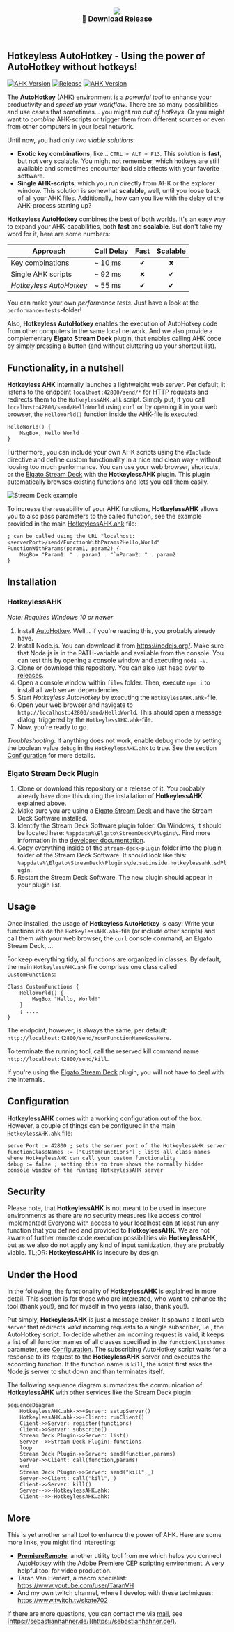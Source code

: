 <p align="center">
  <h3 align="center"><a href="https://github.com/sebinside/HotkeylessAHK/releases"><img src = "hotkeylessahk-logo.png"/></a><br>
  <a href="https://github.com/sebinside/HotkeylessAHK/releases">🔗 Download Release</a></h3>
</p>
<p>&nbsp;</p>

## Hotkeyless AutoHotkey - Using the power of AutoHotkey without hotkeys! 

[![AHK Version](https://img.shields.io/badge/AHK%20Version-v2-green)](https://www.autohotkey.com/docs/v2/)
[![Release](https://img.shields.io/github/v/release/sebinside/HotkeylessAHK)](https://github.com/sebinside/HotkeylessAHK/releases)
[![AHK Version](https://img.shields.io/badge/Elgato%20Stream%20Deck%20Plugin-Available-purple)](https://github.com/sebinside/HotkeylessAHK?tab=readme-ov-file#elgato-stream-deck-plugin)

The **AutoHotkey** (AHK) environment is a *powerful tool* to enhance your productivity and *speed up your workflow*. There are so many possibilities and use cases that sometimes... you might *run out of hotkeys*. Or you might want to *combine* AHK-scripts or trigger them from different sources or even from other computers in your local network.

Until now, you had only *two viable solutions*:

- **Exotic key combinations**, like... `CTRL + ALT + F13`. This solution is **fast**, but not very scalable. You might not remember, which hotkeys are still available and sometimes encounter bad side effects with your favorite software.
- **Single AHK-scripts**, which you run directly from AHK or the explorer window. This solution is somewhat **scalable**, well, 
until you loose track of all your AHK files. Additionally, how can you live with the delay of the AHK-process starting up?

**Hotkeyless AutoHotkey** combines the best of both worlds. It's an easy way to expand your AHK-capabilities, both **fast** and **scalable**. But don't take my word for it, here are some numbers:

| Approach                | Call Delay    | Fast | Scalable |
| ----------------------- | :------- | :--: | :------: |
| Key combinations        | ~ 10 ms  |  ✔   |    🞭    |
| Single AHK scripts      | ~ 92 ms  |  🞭   |    ✔    |
| *Hotkeyless AutoHotkey* | ~ 55 ms  |  ✔   |    ✔    |

You can make your own *performance tests*. Just have a look at the `performance-tests`-folder!

Also, **Hotkeyless AutoHotkey** enables the execution of AutoHotkey code from other computers in the same local network. And we also provide a complementary **Elgato Stream Deck** plugin, that enables calling AHK code by simply pressing a button (and without cluttering up your shortcut list).

## Functionality, in a nutshell

**Hotkeyless AHK** internally launches a lightweight web server. Per default, it listens to the endpoint `localhost:42800/send/*` for HTTP requests and redirects them to the `HotkeylessAHK.ahk` script. Simply put, if you call `localhost:42800/send/HelloWorld` using `curl` or by opening it in your web browser, the `HelloWorld()` function inside the AHK-file is executed:

```ahk
HelloWorld() {
    MsgBox, Hello World
}
```

Furthermore, you can include your own AHK scripts using the `#Include` directive and define custom functionality in a nice and clean way - without loosing too much performance. You can use your web browser, shortcuts, or the [Elgato Stream Deck](https://www.elgato.com/gaming/stream-deck) with the **HotkeylessAHK** plugin. This plugin automatically browses existing functions and lets you call them easily.

![Stream Deck example](streamdeck.png)

To increase the reusability of your AHK functions, **HotkeylessAHK** allows you to also pass parameters to the called function, see the example provided in the main [HotkeylessAHK.ahk](https://github.com/sebinside/HotkeylessAHK/blob/main/HotkeylessAHK.ahk) file:

```ahk
; can be called using the URL "localhost:<serverPort>/send/FunctionWithParams?Hello,World"
FunctionWithParams(param1, param2) { 
    MsgBox "Param1: " . param1 . "`nParam2: " . param2
}
```

## Installation

### HotkeylessAHK

*Note: Requires Windows 10 or newer*

1. Install [AutoHotkey](https://www.autohotkey.com/). Well... if you're reading this, you probably already have.
2. Install Node.js. You can download it from https://nodejs.org/. Make sure that Node.js is in the PATH-variable and available from the console. You can test this by opening a console window and executing `node -v`.
3. Clone or download this repository. You can also just head over to [releases](https://github.com/sebinside/HotkeylessAHK/releases).
4. Open a console window within `files` folder. Then, execute `npm i` to install all web server dependencies.
5. Start *Hotkeyless AutoHotkey* by executing the `HotkeylessAHK.ahk`-file.
6. Open your web browser and navigate to `http://localhost:42800/send/HelloWorld`. This should open a message dialog, triggered by the `HotkeylessAHK.ahk`-file.
7. Now, you're ready to go.

*Troubleshooting*: If anything does not work, enable debug mode by setting the boolean value `debug` in the `HotkeylessAHK.ahk` to true. See the section [Configuration](https://github.com/sebinside/HotkeylessAHK?tab=readme-ov-file#configuration) for more details.

### Elgato Stream Deck Plugin

1. Clone or download this repository or a release of it. You probably already have done this during the installation of **HotkeylessAHK** explained above.
2. Make sure you are using a [Elgato Stream Deck](https://www.elgato.com/gaming/stream-deck) and have the Stream Deck Software installed.
3. Identify the Stream Deck Software plugin folder. On Windows, it should be located here: `%appdata%\Elgato\StreamDeck\Plugins\`. Find more information in the [developer documentation](https://docs.elgato.com/streamdeck/sdk/introduction/getting-started/).
4. Copy everything inside of the `stream-deck-plugin` folder into the plugin folder of the Stream Deck Software. It should look like this: `%appdata%\Elgato\StreamDeck\Plugins\de.sebinside.hotkeylessahk.sdPlugin`.
5. Restart the Stream Deck Software. The new plugin should appear in your plugin list.

## Usage

Once installed, the usage of **Hotkeyless AutoHotkey** is easy: Write your functions inside the `HotkeylessAHK.ahk`-file (or include other scripts) and call them with your web browser, the `curl` console command, an Elgato Stream Deck, ...

For keep everything tidy, all functions are organized in classes. By default, the main `HotkeylessAHK.ahk` file comprises one class called `CustomFunctions`:

```ahk
Class CustomFunctions {
    HelloWorld() {
        MsgBox "Hello, World!"
    }
    ; ....
}
```

The endpoint, however, is always the same, per default: `http://localhost:42800/send/YourFunctionNameGoesHere`.

To terminate the running tool, call the reserved kill command name `http://localhost:42800/send/kill`.

If you're using the [Elgato Stream Deck](https://www.elgato.com/gaming/stream-deck) plugin, you will not have to deal with the internals.

## Configuration

**HotkeylessAHK** comes with a working configuration out of the box. However, a couple of things can be configured in the main `HotkeylessAHK.ahk` file:

```ahk
serverPort := 42800 ; sets the server port of the HotkeylessAHK server
functionClassNames := ["CustomFunctions"] ; lists all class names where HotkeylessAHK can call your custom functionality
debug := false ; setting this to true shows the normally hidden console window of the running HotkeylessAHK server
```

## Security

Please note, that **HotkeylessAHK** is not meant to be used in insecure environments as there are *no* security measures like access control implemented! Everyone with access to your localhost can at least run any function that you defined and provided to **HotkeylessAHK**. We are not aware of further remote code execution possibilities via **HotkeylessAHK**, but as we also do not apply any kind of input sanitization, they are probably viable. TL;DR: **HotkeylessAHK** is insecure by design.

## Under the Hood

In the following, the functionality of **HotkeylessAHK** is explained in more detail.
This section is for those who are interested, who want to enhance the tool (thank you!), and for myself in two years (also, thank you!).

Put simply, **HotkeylessAHK** is just a message broker.
It spawns a local web server that redirects *valid* incoming requests to a single subscriber, i.e., the AutoHotkey script.
To decide whether an incoming request is valid, it keeps a list of all function names of all classes specified in the `functionClassNames` parameter, see [Configuration](https://github.com/sebinside/HotkeylessAHK?tab=readme-ov-file#configuration).
The subscribing AutoHotkey script waits for a response to its request to the **HotkeylessAHK** server and executes the according function.
If the function name is `kill`, the script first asks the Node.js server to shut down and than terminates itself.

The following sequence diagram summarizes the communication of **HotkeylessAHK** with other services like the Stream Deck plugin:

```mermaid
sequenceDiagram
    HotkeylessAHK.ahk->>+Server: setupServer()
    HotkeylessAHK.ahk->>+Client: runClient()
    Client->>Server: register(functions)
    Client->>Server: subscribe()
    Stream Deck Plugin->>Server: list()
    Server-->>Stream Deck Plugin: functions
    loop 
    Stream Deck Plugin->>Server: send(function,params)
    Server->>Client: call(function,params)
    end
    Stream Deck Plugin->>Server: send("kill",_)
    Server->>Client: call("kill",_)
    Client->>Server: kill()
    Server-->>-HotkeylessAHK.ahk: 
    Client-->>-HotkeylessAHK.ahk: 
```

## More

This is yet another small tool to enhance the power of AHK. Here are some more links, you might find interesting:

- **[PremiereRemote](https://github.com/sebinside/PremiereRemote)**, another utility tool from me which helps you connect AutoHotkey with the Adobe Premiere CEP scripting environment. A very helpful tool for video production.
- Taran Van Hemert, a macro specialist: https://www.youtube.com/user/TaranVH
- And my own twitch channel, where I develop with these techniques: https://www.twitch.tv/skate702

If there are more questions, you can contact me via [mail](mailto:hi@sebinside.de), see [https://sebastianhahner.de/](https://sebastianhahner.de/).

